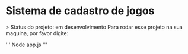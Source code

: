 <h1> Sistema de cadastro de jogos</h1>
> Status do projeto: em desenvolvimento
Para rodar esse projeto na sua maquina, por favor digite: 

'''
Node app.js
'''
